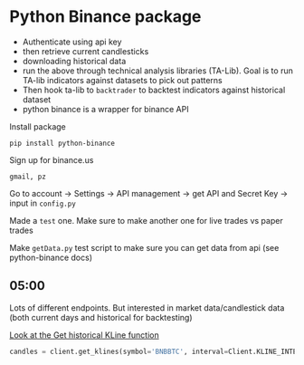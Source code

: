 # Python Binance package
- Authenticate using api key
- then retrieve current candlesticks
- downloading historical data
- run the above through technical analysis libraries (TA-Lib).  Goal is to run TA-lib indicators against datasets to pick out patterns
- Then hook ta-lib to `backtrader` to backtest indicators against historical dataset
- python binance is a wrapper for binance API

Install package
```
pip install python-binance
```
Sign up for binance.us
```
gmail, pz
```

Go to account -> Settings -> API management -> get API and Secret Key -> input in `config.py`

Made a `test` one.  Make sure to make another one for live trades vs paper trades

Make `getData.py` test script to make sure you can get data from api (see python-binance docs)

## 05:00
Lots of different endpoints.  But interested in market data/candlestick data (both current days and historical for backtesting)

[Look at the Get historical KLine function](https://python-binance.readthedocs.io/en/latest/market_data.html#id6)

```python
candles = client.get_klines(symbol='BNBBTC', interval=Client.KLINE_INTERVAL_30MINUTE)
```
